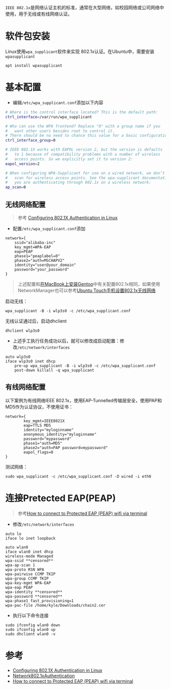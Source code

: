 `IEEE 802.1x`是网络认证主机的标准，通常在大型网络，如校园网络或公司网络中使用，用于无线或有线网络认证。

# 软件包安装

Linux使用`wpa_supplicant`软件来实现 802.1x认证。在Ubuntu中，需要安装`wpasupplicant`

```
apt install wpasupplicant
```

# 基本配置

* 编辑`/etc/wpa_supplicant.conf`添加以下内容

```bash
# Where is the control interface located? This is the default path:
ctrl_interface=/var/run/wpa_supplicant

# Who can use the WPA frontend? Replace "0" with a group name if you
#   want other users besides root to control it.
# There should be no need to chance this value for a basic configuration:
ctrl_interface_group=0

# IEEE 802.1X works with EAPOL version 2, but the version is defaults 
#   to 1 because of compatibility problems with a number of wireless
#   access points. So we explicitly set it to version 2:
eapol_version=2

# When configuring WPA-Supplicant for use on a wired network, we don’t need to
#   scan for wireless access points. See the wpa-supplicant documentation if
#   you are authenticating through 802.1x on a wireless network:
ap_scan=0
```

## 无线网络配置

> 参考 [Configuring 802.1X Authentication in Linux](https://www.nowiressecurity.com/configure-8021x-authentication-linux)

* 配置`/etc/wpa_supplicant.conf`添加

```
network={
    ssid="alibaba-inc"
    key_mgmt=WPA-EAP
    eap=PEAP
    phase1="peaplabel=0"
    phase2="auth=MSCHAPV2"
    identity="user@your_domain"
    password="your_password"
}
```

> 上述配置和[在MacBook上安装Gentoo](../../../gentoo/install_gentoo_on_macbook)中有关配置802.1x相同，如果使用NetworkManager也可以参考[Ubuntu Touch手机设置802.1x无线网络](../../../../develop/ubuntu_touch/802.1x_wireless_network_to_ubuntu_phone)

启动无线：

```
wpa_supplicant -B -i wlp3s0 -c /etc/wpa_supplicant.conf
```

无线认证通过后，启动dhclient

```
dhclient wlp3s0
```

* 上述手工执行任务成功以后，就可以修改成启动配置：修改`/etc/network/interfaces`

```
auto wlp3s0
iface wlp3s0 inet dhcp
    pre-up wpa_supplicant -B -i wlp3s0 -c /etc/wpa_supplicant.conf
    post-down killall -q wpa_supplicant
```

## 有线网络配置

以下案例为有线网络IEEE 802.1x，使用EAP-Tunnelled传输层安全，使用PAP和MD5作为认证协议，不使用证书：

```
network={
        key_mgmt=IEEE8021X
        eap=TTLS MD5
        identity="myloginname"
        anonymous_identity="myloginname"
        password="mypassword"
        phase1="auth=MD5"
        phase2="auth=PAP password=mypassword"
        eapol_flags=0
}
```

测试网络：

```
sudo wpa_supplicant -c /etc/wpa_supplicant.conf -D wired -i eth0
```

# 连接Pretected EAP(PEAP)

> 参考[How to connect to Protected EAP (PEAP) wifi via terminal](https://askubuntu.com/questions/682135/how-to-connect-to-protected-eap-peap-wifi-via-terminal)

* 修改`/etc/network/interfaces`

```
auto lo
iface lo inet loopback

auto wlan0
iface wlan0 inet dhcp
wireless-mode Managed
wpa-ssid **censored**
wpa-ap-scan 1
wpa-proto RSN WPA
wpa-pairwise CCMP TKIP
wpa-group CCMP TKIP
wpa-key-mgmt WPA-EAP
wpa-eap PEAP
wpa-identity **censored**
wpa-password **censored**
wpa-phase1 fast_provisioning=1
wpa-pac-file /home/kyle/Downloads/chain2.cer
```

* 执行以下命令连接

```
sudo ifconfig wlan0 down
sudo ifconfig wlan0 up
sudo dhclient wlan0 -v
```


# 参考

* [Configuring 802.1X Authentication in Linux](https://www.nowiressecurity.com/configure-8021x-authentication-linux)
* [Network802.1xAuthentication](https://help.ubuntu.com/community/Network802.1xAuthentication)
* [How to connect to Protected EAP (PEAP) wifi via terminal](https://askubuntu.com/questions/682135/how-to-connect-to-protected-eap-peap-wifi-via-terminal)